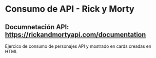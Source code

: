 # Consumo de API - Rick y Morty
## Documnetación API: https://rickandmortyapi.com/documentation 
Ejercico de consumo de personajes API y mostrado en cards creadas en HTML 

